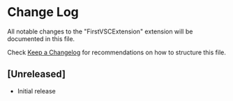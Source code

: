 # Change Log

All notable changes to the "FirstVSCExtension" extension will be documented in this file.

Check [Keep a Changelog](http://keepachangelog.com/) for recommendations on how to structure this file.

## [Unreleased]

- Initial release